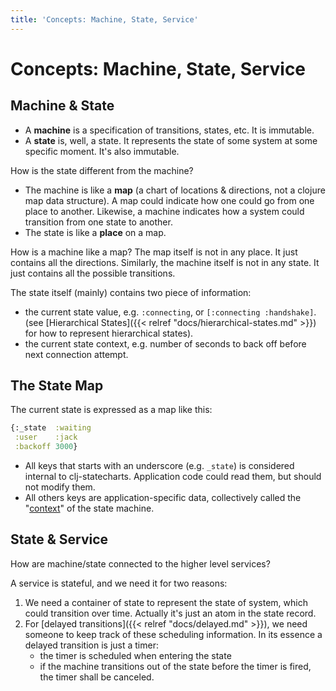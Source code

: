 ```yaml
---
title: 'Concepts: Machine, State, Service'
---
```


# Concepts: Machine, State, Service

## Machine & State

- A **machine** is a specification of transitions, states, etc. It is immutable.
- A **state** is, well, a state. It represents the state of some system at some
  specific moment. It's also immutable.

How is the state different from the machine?

- The machine is like a **map** (a chart of locations & directions, not a
  clojure map data structure). A map could indicate how one could go from one
  place to another. Likewise, a machine indicates how a system could transition
  from one state to another.
- The state is like a **place** on a map.

How is a machine like a map? The map itself is not in any place. It just
contains all the directions. Similarly, the machine itself is not in any state.
It just contains all the possible transitions.

The state itself (mainly) contains two piece of information:

- the current state value, e.g. `:connecting`, or `[:connecting :handshake]`.
  (see [Hierarchical States]({{< relref "docs/hierarchical-states.md" >}}) for
  how to represent hierarchical states).
- the current state context, e.g. number of seconds to back off before next
  connection attempt.

## The State Map

The current state is expressed as a map like this:

```clojure
{:_state  :waiting
 :user    :jack
 :backoff 3000}
```

- All keys that starts with an underscore (e.g. `_state`) is considered internal
  to clj-statecharts. Application code could read them, but should not modify
  them.
- All others keys are application-specific data, collectively called the
  "[context](https://en.wikipedia.org/wiki/UML_state_machine#Extended_states)"
  of the state machine.

## State & Service

How are machine/state connected to the higher level services?

A service is stateful, and we need it for two reasons:

1. We need a container of state to represent the state of system, which could
   transition over time. Actually it's just an atom in the state record.
2. For [delayed transitions]({{< relref "docs/delayed.md" >}}), we need someone
   to keep track of these scheduling information. In its essence a delayed
   transition is just a timer:
   - the timer is scheduled when entering the state
   - if the machine transitions out of the state before the timer is fired, the
     timer shall be canceled.
